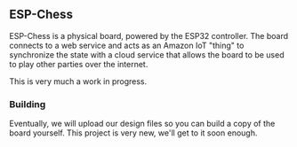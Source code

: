 ## ESP-Chess

ESP-Chess is a physical board, powered by the ESP32 controller.  The board connects to a web service and acts as an Amazon IoT "thing" to synchronize the state with a cloud service that allows the board to be used to play other parties over the internet.

This is very much a work in progress.

### Building

Eventually, we will upload our design files so you can build a copy of the board yourself.  This project is very new, we'll get to it soon enough.
